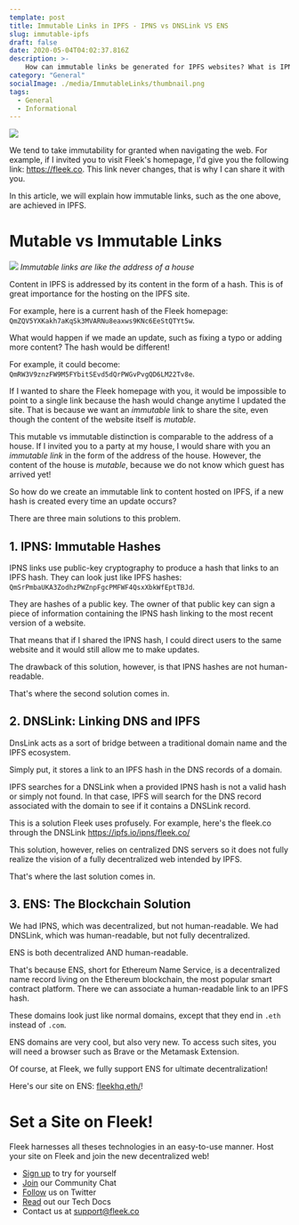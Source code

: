 ```yaml
---
template: post
title: Immutable Links in IPFS - IPNS vs DNSLink VS ENS
slug: immutable-ipfs
draft: false
date: 2020-05-04T04:02:37.816Z
description: >-
    How can immutable links be generated for IPFS websites? What is IPNS, DNS Link, and ENS?
category: "General"
socialImage: ./media/ImmutableLinks/thumbnail.png
tags:
  - General
  - Informational
---
```


![](./media/ImmutableLinks/thumbnail.png)

We tend to take immutability for granted when navigating the web. For example, if I invited you to visit Fleek's homepage, I'd give you the following link: <https://fleek.co>. This link never changes, that is why I can share it with you.

In this article, we will explain how immutable links, such as the one above, are achieved in IPFS.

# Mutable vs Immutable Links
![](./media/ImmutableLinks/house.jpg)
*Immutable links are like the address of a house*

Content in IPFS is addressed by its content in the form of a hash. This is of great importance for the hosting on the IPFS site. 

For example, here is a current hash of the Fleek homepage: `QmZQV5YXKakh7aKqSk3MVARNu8eaxws9KNc6EeStQTYt5w`.

What would happen if we made an update, such as fixing a typo or adding more content? The hash would be different!

For example, it could become: `QmRW3V9znzFW9M5FYbitSEvd5dQrPWGvPvgQD6LM22Tv8e`.

If I wanted to share the Fleek homepage with you, it would be impossible to point to a single link because the hash would change anytime I updated the site. That is because we want an *immutable* link to share the site, even though the content of the website itself is *mutable*.


This mutable vs immutable distinction is comparable to the address of a house. If I invited you to a party at my house, I would share with you an *immutable link* in the form of the address of the house. However, the content of the house is *mutable*, because we do not know which guest has arrived yet!

So how do we create an immutable link to content hosted on IPFS, if a new hash is created every time an update occurs?

There are three main solutions to this problem.

## 1. IPNS: Immutable Hashes
IPNS links use public-key cryptography to produce a hash that links to an IPFS hash.
They can look just like IPFS hashes: `QmSrPmbaUKA3ZodhzPWZnpFgcPMFWF4QsxXbkWfEptTBJd`.

They are hashes of a public key. The owner of that public key can sign a piece of information containing the IPNS hash linking to the most recent version of a website.

That means that if I shared the IPNS hash, I could direct users to the same website and it would still allow me to make updates.

The drawback of this solution, however, is that IPNS hashes are not human-readable. 

That's where the second solution comes in.

## 2. DNSLink: Linking DNS and IPFS
DnsLink acts as a sort of bridge between a traditional domain name and the IPFS ecosystem. 

Simply put, it stores a link to an IPFS hash in the DNS records of a domain.

IPFS searches for a DNSLink when a provided IPNS hash is not a valid hash or simply not found. In that case, IPFS will search for the DNS record associated with the domain to see if it contains a DNSLink record.

This is a solution Fleek uses profusely. For example, here's the fleek.co through the DNSLink <https://ipfs.io/ipns/fleek.co/>

This solution, however, relies on centralized DNS servers so it does not fully realize the vision of a fully decentralized web intended by IPFS.

That's where the last solution comes in.

## 3. ENS: The Blockchain Solution
We had IPNS, which was decentralized, but not human-readable.
We had DNSLink, which was human-readable, but not fully decentralized.

ENS is both decentralized AND human-readable.

That's because ENS, short for Ethereum Name Service, is a decentralized name record living on the Ethereum blockchain, the most popular smart contract platform. There we can associate a human-readable link to an IPFS hash.

These domains look just like normal domains, except that they end in `.eth` instead of `.com`.

ENS domains are very cool, but also very new.
To access such sites, you will need a browser such as Brave or the Metamask Extension.

Of course, at Fleek, we fully support ENS for ultimate decentralization!

Here's our site on ENS: [fleekhq.eth/](https://fleekhq.eth/)!

# Set a Site on Fleek!
Fleek harnesses all theses technologies in an easy-to-use manner.
Host your site on Fleek and join the new decentralized web!

* [Sign up](https://app.fleek.co) to try for yourself
* [Join](https://join.slack.com/t/fleek-public/shared_invite/zt-bxna7y1d-PbVdut4rgHt5jM6Zjg9g9A) our Community Chat
* [Follow](https://twitter.com/FleekHQ) us on Twitter
* [Read](https://docs.fleek.co/) out our Tech Docs
* Contact us at support@fleek.co 
